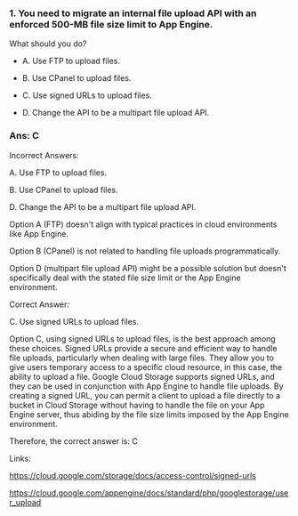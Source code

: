 ### 1. You need to migrate an internal file upload API with an enforced 500-MB file size limit to App Engine.

What should you do?

- A. Use FTP to upload files.

- B. Use CPanel to upload files.

- C. Use signed URLs to upload files.

- D. Change the API to be a multipart file upload API.

### Ans: C

Incorrect Answers:

A. Use FTP to upload files.

B. Use CPanel to upload files.

D. Change the API to be a multipart file upload API.

Option A (FTP) doesn't align with typical practices in cloud environments like App Engine.

Option B (CPanel) is not related to handling file uploads programmatically.

Option D (multipart file upload API) might be a possible solution but doesn't specifically deal with the stated file size limit or the App Engine environment.



Correct Answer:

C. Use signed URLs to upload files.

Option C, using signed URLs to upload files, is the best approach among these choices. Signed URLs provide a secure and efficient way to handle file uploads, particularly when dealing with large files. They allow you to give users temporary access to a specific cloud resource, in this case, the ability to upload a file. Google Cloud Storage supports signed URLs, and they can be used in conjunction with App Engine to handle file uploads. By creating a signed URL, you can permit a client to upload a file directly to a bucket in Cloud Storage without having to handle the file on your App Engine server, thus abiding by the file size limits imposed by the App Engine environment.

Therefore, the correct answer is: C



Links:

https://cloud.google.com/storage/docs/access-control/signed-urls

https://cloud.google.com/appengine/docs/standard/php/googlestorage/user_upload